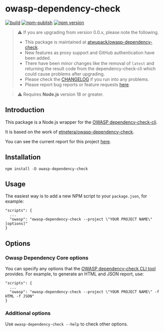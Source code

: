 # owasp-dependency-check

[![build](https://github.com/atwupack/owasp-dependency-check/actions/workflows/build.yml/badge.svg)](https://github.com/atwupack/owasp-dependency-check/actions/workflows/build.yml)
[![npm-publish](https://github.com/atwupack/owasp-dependency-check/actions/workflows/npm-publish.yml/badge.svg)](https://github.com/atwupack/owasp-dependency-check/actions/workflows/npm-publish.yml)
[![npm version](https://badge.fury.io/js/owasp-dependency-check.svg)](https://badge.fury.io/js/owasp-dependency-check)

> ⚠️ If you are upgrading from version 0.0.x, please note the following.
>
> - This package is maintained at [atwupack/owasp-dependency-check](https://github.com/atwupack/owasp-dependency-check).
> - New features as proxy support and GitHub authentication have been added.
> - There have been minor changes like the removal of `latest` and returning the result code from the dependency-check-cli which could cause problems after upgrading.
> - Please check the [CHANGELOG](https://github.com/atwupack/owasp-dependency-check/blob/main/CHANGELOG.md) if you run into any problems.
> - Please report bug reports or feature requests [here](https://github.com/atwupack/owasp-dependency-check/issues).

> ⚠️ Requires **Node.js** version 18 or greater.

## Introduction

This package is a Node.js wrapper for the [OWASP dependency-check-cli](https://dependency-check.github.io/DependencyCheck/).

It is based on the work of [etnetera/owasp-dependency-check](https://github.com/etnetera/owasp-dependency-check).

You can see the current report for this project [here](https://atwupack.github.io/owasp-dependency-check/dependency-check-report.html). 

## Installation

```
npm install -D owasp-dependency-check
```

## Usage

The easiest way is to add a new NPM script to your `package.json`, for example:

```
"scripts": {
  ...
  "owasp": "owasp-dependency-check --project \"YOUR PROJECT NAME\" [options]"
}
```

## Options

### Owasp Dependency Core options

You can specify any options that the [OWASP dependency-check CLI tool](https://dependency-check.github.io/DependencyCheck/) provides. For example, to generate an HTML and JSON report, use:

```
"scripts": {
  ...
  "owasp": "owasp-dependency-check --project \"YOUR PROJECT NAME\" -f HTML -f JSON"
}
```

### Additional options

Use `owasp-dependency-check --help` to check other options.
